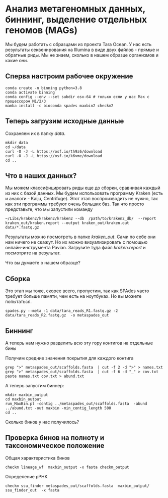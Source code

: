# Анализ метагеномных данных, биннинг, выделение отдельных геномов (MAGs)

Мы будем работать с образцами из проекта Tara Ocean. У нас есть результаты секвенирования на Illumina в виде двух файлов - прямые и обратные риды. 
Мы не знаем, сколько в нашем образце организмов и какие они.

## Сперва настроим рабочее окружение

```
conda create -n binning python=3.8
conda activate binning
conda config --env --set subdir osx-64 # только если у вас Мак с процессором M1/2/3
mamba install -c bioconda spades maxbin2 checkm2
```

## Теперь загрузим исходные данные
Сохраняем их в папку *data*. 
```
mkdir data
cd ~/data
curl -O -J -L https://osf.io/th9z6/download
curl -O -J -L https://osf.io/k6vme/download
cd ..
```
## Что в наших данных?
Мы можем классифицировать риды еще до сборки, сравнивая каждый из них с базой данных.
Мы будем использовать программу Kraken (есть и аналоги - Kaiju, Centrifuge).
Этот этап воспроизводить не нужно, так как эти программы требуют очень больших баз.
Так что просто представьте, что мы запустили команду 
```
~/Libs/kraken2/kraken2/kraken2 --db  /path/to/kraken2_db/  --report kraken_out/kraken.report --output kraken_out/kraken.out data/*.fastq.gz 
```

Результаты можно посмотреть в папке *kraken_out*. Сами по себе они нам ничего не скажут. 
Но их можно визуализировать с помощью онлайн-инструмента Pavian. Загрузите туда файл *kraken.report* и посмотрите на результат.

Что вы думаете о нашем образце?

## Сборка
Это этап мы тоже, скорее всего, пропустим, так как SPAdes часто требует больше памяти, чем есть на ноутбуках. Но вы можете попытаться.
```
spades.py --meta -1 data/tara_reads_R1.fastq.gz -2 data/tara_reads_R2.fastq.gz  -o metaspades_out
```

## Биннинг

А теперь нам нужно разделить всю эту гору контигов на отдельные бины

Получим средние значения покрытия для каждого контига
```
grep ">" metaspades_out/scaffolds.fasta  | cut -f 2 -d ">" > names.txt
grep ">" metaspades_out/scaffolds.fasta  | cut -f 6 -d "_" > cov.txt
paste names.txt cov.txt > abund.txt
```

А теперь запустим биннер:

```
mkdir maxbin_output
cd maxbin_output
run_MaxBin.pl -contig ../metaspades_out/scaffolds.fasta  -abund ../abund.txt -out maxbin -min_contig_length 500 
cd ..
```
Сколько бинов у нас получилось?

## Проверка бинов на полноту и таксономическое положение

Общая характеристика бинов
```
checkm lineage_wf  maxbin_output -x fasta checkm_output
```

Определение рРНК

```
checkm ssu_finder metaspades_out/scaffolds.fasta  maxbin_output/ ssu_finder_out  -x fasta 
```




